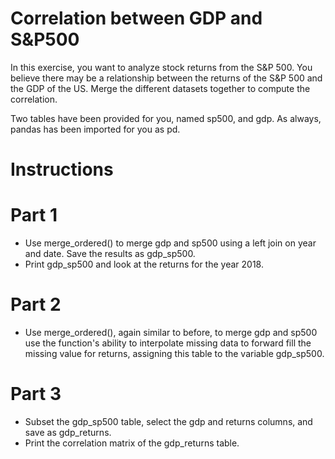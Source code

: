 # Correlation between GDP and S&P500
In this exercise, you want to analyze stock returns from the S&P 500. You believe there may be a relationship between the returns of the S&P 500 and the GDP of the US. Merge the different datasets together to compute the correlation.

Two tables have been provided for you, named sp500, and gdp. As always, pandas has been imported for you as pd.

# Instructions

# Part 1
- Use merge_ordered() to merge gdp and sp500 using a left join on year and date. Save the results as gdp_sp500.
- Print gdp_sp500 and look at the returns for the year 2018.

# Part 2
- Use merge_ordered(), again similar to before, to merge gdp and sp500 use the function's ability to interpolate missing data to forward fill the missing value for returns, assigning this table to the variable gdp_sp500.

# Part 3
- Subset the gdp_sp500 table, select the gdp and returns columns, and save as gdp_returns.
- Print the correlation matrix of the gdp_returns table.
